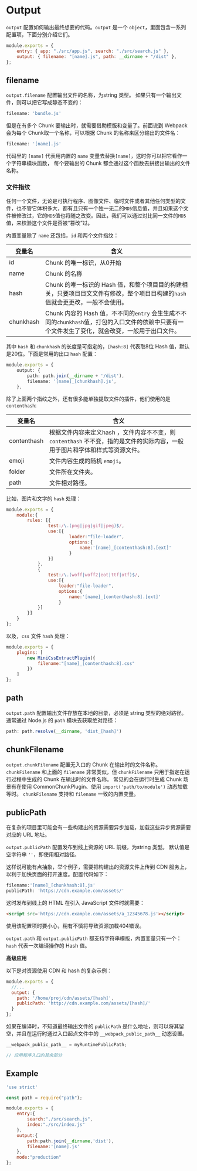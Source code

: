 # Output

`output` 配置如何输出最终想要的代码。`output` 是一个 `object`，里面包含一系列配置项，下面分别介绍它们。

```js
module.exports = {
    entry: { app: "./src/app.js", search: "./src/search.js" },
    output: { filename: "[name].js", path: __dirname + "/dist" },
};
```

## filename

`output.filename` 配置输出文件的名称，为string 类型。 如果只有一个输出文件，则可以把它写成静态不变的：

```js
filename: 'bundle.js'
```

但是在有多个 Chunk 要输出时，就需要借助模版和变量了。前面说到 Webpack 会为每个 Chunk取一个名称，可以根据 Chunk 的名称来区分输出的文件名：

```js
filename: '[name].js'
```

代码里的 `[name]` 代表用内置的 `name` 变量去替换`[name]`，这时你可以把它看作一个字符串模块函数， 每个要输出的 Chunk 都会通过这个函数去拼接出输出的文件名称。

### 文件指纹

任何一个文件，无论是可执行程序、图像文件、临时文件或者其他任何类型的文件，也不管它体积多大，都有且只有一个独一无二的`MD5`信息值，并且如果这个文件被修改过，它的`MD5`值也将随之改变。因此，我们可以通过对比同一文件的`MD5`值，来校验这个文件是否被“篡改”过。

内置变量除了 `name` 还包括，`id` 和两个文件指纹：

| 变量名    | 含义                                                         |
| --------- | ------------------------------------------------------------ |
| id        | Chunk 的唯一标识，从0开始                                    |
| name      | Chunk 的名称                                                 |
| hash      | Chunk 的唯一标识的 Hash 值，和整个项⽬目的构建相关，只要项⽬目⽂文件有修改，整个项⽬目构建的`hash`值就会更更改，一般不会使用。 |
| chunkhash | Chunk 内容的 Hash 值，不不同的`entry` 会⽣生成不不同的`chunkhash`值，打包的入口文件的依赖中只要有一个文件发生了变化，就会改变，一般用于出口文件。 |

其中 `hash` 和 `chunkhash` 的长度是可指定的，`[hash:8]` 代表取8位 Hash 值，默认是20位。下面是常用的出口 `hash` 配置：

```ts
module.exports = {
    output: {
        path: path.join(__dirname + '/dist'),
        filename: '[name]_[chunkhash].js',
    },
```

除了上面两个指纹之外，还有很多能单独提取文件的插件，他们使用的是 `contenthash`:

| 变量名      | 含义                                                         |
| ----------- | ------------------------------------------------------------ |
| contenthash | 根据⽂件内容来定义hash ，文件内容不不变，则 `contenthash` 不不变，指的是文件的实际内容，一般用于图片和字体和样式等资源文件。 |
| emoji       | 文件内容生成的随机 `emoji`。                                 |
| folder      | 文件所在文件夹。                                             |
| path        | 文件相对路径。                                               |

比如，图片和文字的 `hash` 处理：

```js
module.exports = {
    module:{
        rules: [{
                test:/\.(png|jpg|gif|jpeg)$/,
                use:[{
                        loader:"file-loader",
                        options:{
                            name:'[name]_[contenthash:8].[ext]'
                        }
                }]
            },
            {
                test:/\.(woff|woff2|eot|ttf|otf)$/,
                use:[{
                    loader:"file-loader",
                    options:{
                        name:'[name]_[contenthash:8].[ext]'
                    }
            }]
        }]
    }
};
```

以及，`css` 文件 `hash` 处理：

```js
module.exports = {
    plugins: [
        new MiniCssExtractPlugin({
            filename:"[name]_[contenthash:8].css"
        })
    ]
};
```

## path

`output.path` 配置输出文件存放在本地的目录，必须是 string 类型的绝对路径。通常通过 Node.js 的 `path` 模块去获取绝对路径：

```js
path: path.resolve(__dirname, 'dist_[hash]')
```

## chunkFilename

`output.chunkFilename` 配置无入口的 Chunk 在输出时的文件名称。 `chunkFilename` 和上面的 `filename` 非常类似，但 `chunkFilename` 只用于指定在运行过程中生成的 Chunk 在输出时的文件名称。 常见的会在运行时生成 Chunk 场景有在使用 CommonChunkPlugin、使用 `import('path/to/module')` 动态加载等时。 `chunkFilename` 支持和 `filename` 一致的内置变量。

## publicPath

在复杂的项目里可能会有一些构建出的资源需要异步加载，加载这些异步资源需要对应的 URL 地址。

`output.publicPath` 配置发布到线上资源的 URL 前缀，为string 类型。 默认值是空字符串 `''`，即使用相对路径。

这样说可能有点抽象，举个例子，需要把构建出的资源文件上传到 CDN 服务上，以利于加快页面的打开速度。配置代码如下：

```js
filename:'[name]_[chunkhash:8].js'
publicPath: 'https://cdn.example.com/assets/'
```

这时发布到线上的 HTML 在引入 JavaScript 文件时就需要：

```html
<script src='https://cdn.example.com/assets/a_12345678.js'></script>
```

使用该配置项时要小心，稍有不慎将导致资源加载404错误。

`output.path` 和 `output.publicPath` 都支持字符串模版，内置变量只有一个：`hash` 代表一次编译操作的 Hash 值。

**高级应用**

以下是对资源使用 CDN 和 hash 的复杂示例：

```javascript
module.exports = {
  //...
  output: {
    path: '/home/proj/cdn/assets/[hash]',
    publicPath: 'http://cdn.example.com/assets/[hash]/'
  }
};
```

如果在编译时，不知道最终输出文件的 `publicPath` 是什么地址，则可以将其留空，并且在运行时通过入口起点文件中的 `__webpack_public_path__` 动态设置。

```javascript
__webpack_public_path__ = myRuntimePublicPath;

// 应用程序入口的其余部分
```

## Example

```js
'use strict'

const path = require("path");

module.exports = {
    entry:{
        search:"./src/search.js",
        index:"./src/index.js"
    },
    output:{
        path:path.join(__dirname,'dist'),
        filename:'[name].js'
    },
    mode:"production"
};
```

